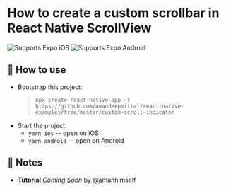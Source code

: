 # How to create a custom scrollbar in React Native ScrollView

<p>
  <!-- iOS -->
  <img alt="Supports Expo iOS" longdesc="Supports Expo iOS" src="https://img.shields.io/badge/iOS-4630EB.svg?style=flat-square&logo=APPLE&labelColor=999999&logoColor=fff" />
  <!-- Android -->
  <img alt="Supports Expo Android" longdesc="Supports Expo Android" src="https://img.shields.io/badge/Android-4630EB.svg?style=flat-square&logo=ANDROID&labelColor=A4C639&logoColor=fff" />
  <!-- Web -->
</p>

## 🚀 How to use

- Bootstrap this project:
  > `npx create-react-native-app -t https://github.com/amandeepmittal/react-native-examples/tree/master/custom-scroll-indicator`
- Start the project:
  - `yarn ios` -- open on iOS
  - `yarn android` -- open on Android

## 📝 Notes

- [**Tutorial**]() _Coming Soon_ by [@amanhimself][@amanhimself]

[@amanhimself]: https://twitter.com/amanhimself
